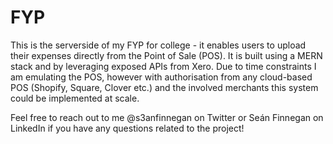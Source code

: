# FYP
This is the serverside of my FYP for college - it enables users to upload their expenses directly from the Point of Sale (POS). It is built using a MERN stack and by leveraging 
exposed APIs from Xero. Due to time constraints I am emulating the POS, however with authorisation from any cloud-based POS (Shopify, Square, Clover etc.)
and the involved merchants this system could be implemented at scale.

Feel free to reach out to me @s3anfinnegan on Twitter or Seán Finnegan on LinkedIn if you have any questions related to the project! 
